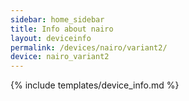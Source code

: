 ```yaml
---
sidebar: home_sidebar
title: Info about nairo
layout: deviceinfo
permalink: /devices/nairo/variant2/
device: nairo_variant2
---
```

{% include templates/device_info.md %}
